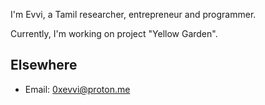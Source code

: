 I'm Evvi, a Tamil researcher, entrepreneur and programmer.

Currently, I'm working on project "Yellow Garden". 
## Elsewhere

- Email: 0xevvi@proton.me